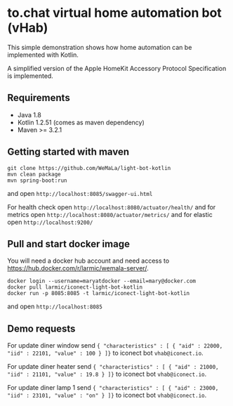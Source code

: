 # to.chat virtual home automation bot (vHab)

This simple demonstration shows how home automation can be implemented with Kotlin.

A simplified version of the Apple HomeKit Accessory Protocol Specification is implemented.

## Requirements

* Java 1.8
* Kotlin 1.2.51 (comes as maven dependency)
* Maven >= 3.2.1

## Getting started with maven

```ssh
git clone https://github.com/WeMaLa/light-bot-kotlin
mvn clean package
mvn spring-boot:run
```

and open ```http://localhost:8085/swagger-ui.html```

For health check open ```http://localhost:8080/actuator/health/```
and for metrics open ```http://localhost:8080/actuator/metrics/```
and for elastic open ```http://localhost:9200/```

## Pull and start docker image

You will need a docker hub account and need access to https://hub.docker.com/r/larmic/wemala-server/.

```ssh
docker login --username=maryatdocker --email=mary@docker.com
docker pull larmic/iconect-light-bot-kotlin
docker run -p 8085:8085 -t larmic/iconect-light-bot-kotlin
```

and open ```http://localhost:8085```

## Demo requests

For update diner window send ``{ "characteristics" : [ { "aid" : 22000, "iid" : 22101, "value" : 100 } ]}``
to iconect bot ``vhab@iconect.io``.

For update diner heater send ``{ "characteristics" : [ { "aid" : 21000, "iid" : 21101, "value" : 19.8 } ]}``
to iconect bot ``vhab@iconect.io``.

For update diner lamp 1 send ``{ "characteristics" : [ { "aid" : 23000, "iid" : 23101, "value" : "on" } ]}``
to iconect bot ``vhab@iconect.io``.